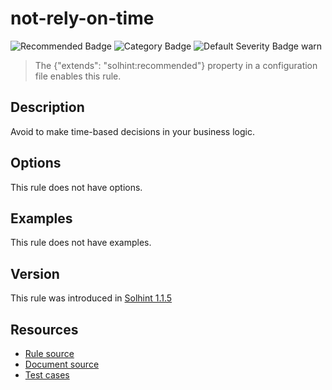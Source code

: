 <!---
This is a dynamically generated file. Do not edit manually.
date:        Sat, 24 Aug 2019 01:45:11 GMT
author:      "Peter Chung <touhonoob@gmail.com>"
--->

# not-rely-on-time
![Recommended Badge](https://img.shields.io/badge/-Recommended-brightgreen)
![Category Badge](https://img.shields.io/badge/-Security%20Rules-informational)
![Default Severity Badge warn](https://img.shields.io/badge/Default%20Severity-warn-yellow)
> The {"extends": "solhint:recommended"} property in a configuration file enables this rule.


## Description
Avoid to make time-based decisions in your business logic.

## Options
This rule does not have options.

## Examples
This rule does not have examples.

## Version
This rule was introduced in [Solhint 1.1.5](https://github.com/protofire/solhint/tree/v1.1.5)

## Resources
- [Rule source](https://github.com/protofire/solhint/tree/master/lib/rules/security/not-rely-on-time.js)
- [Document source](https://github.com/protofire/solhint/tree/master/docs/rules/security/not-rely-on-time.md)
- [Test cases](https://github.com/protofire/solhint/tree/master/test/rules/security/not-rely-on-time.js)
